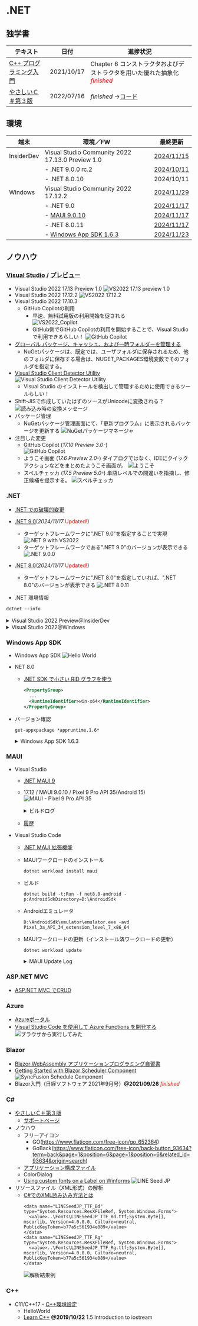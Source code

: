 # .NET

##  独学書

  |テキスト                                                      |日付      |進捗状況
  |-------------------------------------------------------------|----------|---
  |[C++ プログラミング入門](http://examples.oreilly.com/core/)     |2021/10/17|Chapter 6 コンストラクタおよびデストラクタを用いた優れた抽象化<span style="color: red;">*finished*</span>
  |[やさしいＣ＃第３版](https://isbn2.sbcr.jp/03922/)              |2022/07/16|*finished* ->[コード](https://github.com/Tatsukiyoshi/Weekend_Programming/tree/main/net/C%23/YCSSample)

##  環境
  |端末       |環境／FW                                          |最終更新
  |-----------|-------------------------------------------------|----------
  |InsiderDev |Visual Studio Community 2022 17.13.0 Preview 1.0 |[2024/11/15](https://learn.microsoft.com/ja-jp/visualstudio/releases/2022/release-notes-preview)
  |           |- .NET 9.0.0 rc.2                                |[2024/10/11](https://dotnet.microsoft.com/en-us/download/dotnet/9.0?hl=ja-JP)
  |           |- .NET 8.0.10                                    |2024/10/11
  |Windows    |Visual Studio Community 2022 17.12.2             |[2024/11/29](https://learn.microsoft.com/en-us/visualstudio/releases/2022/release-notes)
  |           |- .NET 9.0                                       |[2024/11/17](https://dotnet.microsoft.com/ja-jp/download/dotnet)
  |           |  - [MAUI 9.0.10](#maui)                         |[2024/11/17](https://github.com/dotnet/maui)
  |           |- .NET 8.0.11                                    |[2024/11/17](https://dotnet.microsoft.com/ja-jp/download/dotnet)
  |           |- [Windows App SDK 1.6.3](#windows-app-sdk)      |[2024/11/23](https://learn.microsoft.com/ja-jp/windows/apps/windows-app-sdk/downloads)

##  ノウハウ
### [Visual Studio](https://visualstudio.microsoft.com/ja/vs/) / [プレビュー](https://visualstudio.microsoft.com/ja/vs/preview/)
  - Visual Studio 2022 17.13 Preview 1.0
    ![VS2022 17.13 preview 1.0](../images/VisualStudio/20241115_Update_VS2022_17.13_Preview1.0.png)
  - Visual Studio 2022 17.12.2
    ![VS2022 17.12.2](../images/VisualStudio/20241129_Update_VS2022_17.12.2.png)
  - Visual Studio 2022 17.10.3
    - GitHub Copilotの利用
      - 早速、無料試用版の利用開始を促される <BR />
        ![VS2022_Copilot](../images/VisualStudio/20240704_GitHub_Copilot.png)
      - GitHub側でGitHub Copilotの利用を開始することで、Visual Studioで利用できるらしい！
        ![GitHub Copilot](../images/VisualStudio/20240704_GitHub_Copilot_Setting.png)
  - [グローバル パッケージ、キャッシュ、および一時フォルダーを管理する](https://learn.microsoft.com/ja-jp/nuget/consume-packages/managing-the-global-packages-and-cache-folders)
    - NuGetパッケージは、既定では、ユーザフォルダに保存されるため、他のフォルダに保存する場合は、NUGET_PACKAGES環境変数でそのフォルダを指定する。
  - [Visual Studio Client Detector Utility](https://learn.microsoft.com/ja-jp/visualstudio/install/tools-for-managing-visual-studio-instances?view=vs-2022)
    ![Visual Studio Client Detector Utility](../images/VisualStudio/20231006_VisualStudio_ClientDetectorUtility.png)
    -  Visual Studio のインストールを検出して管理するために使用できるツールらしい！
  - Shift-JISで作成していたはずのソースがUnicodeに変換される？
    ![読み込み時の変換メッセージ](../images/VisualStudio/20240403_Csharp_convert_unicode.png)
  - パッケージ管理
    - NuGetパッケージ管理画面にて、「更新プログラム」に表示されるパッケージを更新する
    ![NuGetパッケージマネージャ](../images/VisualStudio/20240407_Update_NuGet_Package.png)
  - 注目した変更
    - GitHub Copilot (*17.10 Preview 3.0-*) <BR/>
      ![GitHub Copilot](../images/VisualStudio/20240412_GitHub_Copilot.png)    
    - ようこそ画面 (*17.6 Preview 2.0-*)
      ダイアログではなく、IDEにクイックアクションなどをまとめたようこそ画面が。
      ![ようこそ](../images/VisualStudio/20230317_VS2022_17.6_Preview2.0_welcome.png)
    - スペルチェッカ (*17.5 Preview 5.0-*)
      単語レベルでの間違いを指摘し、修正候補を提示する。
      ![スペルチェッカ](../images/VisualStudio/20230121_SpellChecker.png)
### .NET
  - [.NET での破壊的変更](https://learn.microsoft.com/ja-jp/dotnet/core/compatibility/breaking-changes)
  - [.NET 9.0](https://dotnet.microsoft.com/en-us/download/dotnet/9.0?hl=ja-JP)(*2024/11/17* <span style="color: red;">Updated!</span>)
    - ターゲットフレームワークに".NET 9.0"を指定することで実現
      ![.NET 9 with VS2022](../images/VisualStudio/20240314_VS2022_dotnet9.png)
    - ターゲットフレームワークである".NET 9.0"のバージョンが表示できる
      ![.NET 9.0.0](../images/VisualStudio/20241117_dotnet9.png)
  - [.NET 8.0](https://dotnet.microsoft.com/ja-jp/download/dotnet/8.0)(*2024/11/17* <span style="color: red;">Updated!</span>)
    - ターゲットフレームワークに".NET 8.0"を指定していれば、".NET 8.0"のバージョンが表示できる
      ![.NET 8.0.11](../images/VisualStudio/20241117_dotnet8.0.11.png)

  - .NET 環境情報
  ```
  dotnet --info
  ```
  <details>
  <summary>Visual Studio 2022 Preview＠InsiderDev</summary>

  ```
  .NET SDK:
  Version:           9.0.100-rc.2.24474.11
  Commit:            315e1305db
  Workload version:  9.0.100-manifests.4872d5d5
  MSBuild version:   17.12.0-preview-24473-03+fea15fbd1

  ランタイム環境:
  OS Name:     Windows
  OS Version:  10.0.26120
  OS Platform: Windows
  RID:         win-x64
  Base Path:   C:\Program Files\dotnet\sdk\9.0.100-rc.2.24474.11\

  インストール済みの .NET ワークロード:
  [maui-windows]
    インストール ソース: VS 17.13.35507.96
    マニフェストのバージョン:    9.0.0-rc.2.24503.2/9.0.100-rc.2
    マニフェスト パス:       C:\Program Files\dotnet\sdk-manifests\9.0.100-rc.2\microsoft.net.sdk.maui\9.0.0-rc.2.24503.2\WorkloadManifest.json
    インストールの種類:              Msi

  [maccatalyst]
    インストール ソース: VS 17.13.35507.96
    マニフェストのバージョン:    18.0.9600-net9-rc2/9.0.100-rc.2
    マニフェスト パス:       C:\Program Files\dotnet\sdk-manifests\9.0.100-rc.2\microsoft.net.sdk.maccatalyst\18.0.9600-net9-rc2\WorkloadManifest.json
    インストールの種類:              Msi

  [ios]
    インストール ソース: VS 17.13.35507.96
    マニフェストのバージョン:    18.0.9600-net9-rc2/9.0.100-rc.2
    マニフェスト パス:       C:\Program Files\dotnet\sdk-manifests\9.0.100-rc.2\microsoft.net.sdk.ios\18.0.9600-net9-rc2\WorkloadManifest.json
    インストールの種類:              Msi

  [android]
    インストール ソース: VS 17.13.35507.96
    マニフェストのバージョン:    35.0.0-rc.2.152/9.0.100-rc.2
    マニフェスト パス:       C:\Program Files\dotnet\sdk-manifests\9.0.100-rc.2\microsoft.net.sdk.android\35.0.0-rc.2.152\WorkloadManifest.json
    インストールの種類:              Msi

  新しいマニフェストをインストールするときに loose manifests を使用するように構成されています。

  Host:
    Version:      9.0.0-rc.2.24473.5
    Architecture: x64
    Commit:       990ebf52fc

  .NET SDKs installed:
    9.0.100-rc.2.24474.11 [C:\Program Files\dotnet\sdk]

  .NET runtimes installed:
    Microsoft.AspNetCore.App 8.0.10 [C:\Program Files\dotnet\shared\Microsoft.AspNetCore.App]
    Microsoft.AspNetCore.App 9.0.0-rc.2.24474.3 [C:\Program Files\dotnet\shared\Microsoft.AspNetCore.App]
    Microsoft.NETCore.App 8.0.10 [C:\Program Files\dotnet\shared\Microsoft.NETCore.App]
    Microsoft.NETCore.App 9.0.0-rc.2.24473.5 [C:\Program Files\dotnet\shared\Microsoft.NETCore.App]
    Microsoft.WindowsDesktop.App 8.0.10 [C:\Program Files\dotnet\shared\Microsoft.WindowsDesktop.App]
    Microsoft.WindowsDesktop.App 9.0.0-rc.2.24474.4 [C:\Program Files\dotnet\shared\Microsoft.WindowsDesktop.App]

  Other architectures found:
    x86   [C:\Program Files (x86)\dotnet]
      registered at [HKLM\SOFTWARE\dotnet\Setup\InstalledVersions\x86\InstallLocation]

  Environment variables:
    Not set

  global.json file:
    Not found

  Learn more:
    https://aka.ms/dotnet/info

  Download .NET:
    https://aka.ms/dotnet/download
  ```
  </details>
  <details>
  <summary>Visual Studio 2022@Windows</summary>

  ```
  .NET SDK:
  Version:           9.0.100
  Commit:            59db016f11
  Workload version:  9.0.100-manifests.4a280210
  MSBuild version:   17.12.7+5b8665660

  ランタイム環境:
  OS Name:     Windows
  OS Version:  10.0.26100
  OS Platform: Windows
  RID:         win-x64
  Base Path:   C:\Program Files\dotnet\sdk\9.0.100\

  インストール済みの .NET ワークロード:
  [maccatalyst]
    インストール ソース: VS 17.12.35521.163
    マニフェストのバージョン:    18.1.9163/9.0.100
    マニフェスト パス:       C:\Program Files\dotnet\sdk-manifests\9.0.100\microsoft.net.sdk.maccatalyst\18.1.9163\WorkloadManifest.json
    インストールの種類:              Msi

  [android]
    インストール ソース: VS 17.12.35521.163
    マニフェストのバージョン:    35.0.7/9.0.100
    マニフェスト パス:       C:\Program Files\dotnet\sdk-manifests\9.0.100\microsoft.net.sdk.android\35.0.7\WorkloadManifest.json
    インストールの種類:              Msi

  [maui-windows]
    インストール ソース: VS 17.12.35521.163
    マニフェストのバージョン:    9.0.0/9.0.100
    マニフェスト パス:       C:\Program Files\dotnet\sdk-manifests\9.0.100\microsoft.net.sdk.maui\9.0.0\WorkloadManifest.json
    インストールの種類:              Msi

  [ios]
    インストール ソース: VS 17.12.35521.163
    マニフェストのバージョン:    18.1.9163/9.0.100
    マニフェスト パス:       C:\Program Files\dotnet\sdk-manifests\9.0.100\microsoft.net.sdk.ios\18.1.9163\WorkloadManifest.json
    インストールの種類:              Msi

  新しいマニフェストをインストールするときに loose manifests を使用するように構成されています。

  Host:
    Version:      9.0.0
    Architecture: x64
    Commit:       9d5a6a9aa4

  .NET SDKs installed:
    6.0.428 [C:\Program Files\dotnet\sdk]
    9.0.100 [C:\Program Files\dotnet\sdk]

  .NET runtimes installed:
    Microsoft.AspNetCore.App 6.0.36 [C:\Program Files\dotnet\shared\Microsoft.AspNetCore.App]
    Microsoft.AspNetCore.App 8.0.11 [C:\Program Files\dotnet\shared\Microsoft.AspNetCore.App]
    Microsoft.AspNetCore.App 9.0.0 [C:\Program Files\dotnet\shared\Microsoft.AspNetCore.App]
    Microsoft.NETCore.App 6.0.36 [C:\Program Files\dotnet\shared\Microsoft.NETCore.App]
    Microsoft.NETCore.App 8.0.11 [C:\Program Files\dotnet\shared\Microsoft.NETCore.App]
    Microsoft.NETCore.App 9.0.0 [C:\Program Files\dotnet\shared\Microsoft.NETCore.App]
    Microsoft.WindowsDesktop.App 6.0.36 [C:\Program Files\dotnet\shared\Microsoft.WindowsDesktop.App]
    Microsoft.WindowsDesktop.App 8.0.11 [C:\Program Files\dotnet\shared\Microsoft.WindowsDesktop.App]
    Microsoft.WindowsDesktop.App 9.0.0 [C:\Program Files\dotnet\shared\Microsoft.WindowsDesktop.App]

  Other architectures found:
    x86   [C:\Program Files (x86)\dotnet]
      registered at [HKLM\SOFTWARE\dotnet\Setup\InstalledVersions\x86\InstallLocation]

  Environment variables:
    Not set

  global.json file:
    Not found

  Learn more:
    https://aka.ms/dotnet/info

  Download .NET:
    https://aka.ms/dotnet/download
  ```
  </details>

### Windows App SDK
  - Windows App SDK
    ![Hello World](../images/VisualStudio/20241011_VS2022_17.11.5_AppSDK1.6.1.png)
  - NET 8.0
    - [.NET SDK で小さい RID グラフを使う](https://learn.microsoft.com/ja-jp/dotnet/core/compatibility/sdk/8.0/rid-graph)
      ```xml
      <PropertyGroup>
        ...
        <RuntimeIdentifier>win-x64</RuntimeIdentifier>
      </PropertyGroup>
      ```
  - バージョン確認
    ```
    get-appxpackage *appruntime.1.6*
    ```
    <details>
    <summary>Windows App SDK 1.6.3</summary>

    ```
    Name              : Microsoft.WindowsAppRuntime.1.6
    Publisher         : CN=Microsoft Corporation, O=Microsoft Corporation, L=Redmond, S=Washington, C=US
    Architecture      : X86
    ResourceId        :
    Version           : 6000.318.2304.0
    PackageFullName   : Microsoft.WindowsAppRuntime.1.6_6000.318.2304.0_x86__8wekyb3d8bbwe
    InstallLocation   : C:\Program Files\WindowsApps\Microsoft.WindowsAppRuntime.1.6_6000.318.2304.0_x86__8wekyb3d8bbwe
    IsFramework       : True
    PackageFamilyName : Microsoft.WindowsAppRuntime.1.6_8wekyb3d8bbwe
    PublisherId       : 8wekyb3d8bbwe
    IsResourcePackage : False
    IsBundle          : False
    IsDevelopmentMode : False
    NonRemovable      : False
    IsPartiallyStaged : False
    SignatureKind     : Store
    Status            : Ok

    Name              : Microsoft.WindowsAppRuntime.1.6
    Publisher         : CN=Microsoft Corporation, O=Microsoft Corporation, L=Redmond, S=Washington, C=US
    Architecture      : X64
    ResourceId        :
    Version           : 6000.318.2304.0
    PackageFullName   : Microsoft.WindowsAppRuntime.1.6_6000.318.2304.0_x64__8wekyb3d8bbwe
    InstallLocation   : C:\Program Files\WindowsApps\Microsoft.WindowsAppRuntime.1.6_6000.318.2304.0_x64__8wekyb3d8bbwe
    IsFramework       : True
    PackageFamilyName : Microsoft.WindowsAppRuntime.1.6_8wekyb3d8bbwe
    PublisherId       : 8wekyb3d8bbwe
    IsResourcePackage : False
    IsBundle          : False
    IsDevelopmentMode : False
    NonRemovable      : False
    IsPartiallyStaged : False
    SignatureKind     : Store
    Status            : Ok
    ```
    </details>

### MAUI
  - Visual Studio
    - [.NET MAUI 9](https://learn.microsoft.com/en-us/dotnet/maui/whats-new/dotnet-9?view=net-maui-8.0)
    - 17.12 / MAUI 9.0.10 / Pixel 9 Pro API 35(Android 15)
      ![MAUI - Pixel 9 Pro API 35](../images/VisualStudio/20241117_VS2022_17.12_MAUI9.0.10_Android15.png)
      <details>
      <summary>ビルドログ</summary>
      ```
      18:43 でビルドが開始されました...
      1>------ ビルド開始: プロジェクト: MauiApp9, 構成: Debug Any CPU ------
      1>ビルドの速度を上げるために、アナライザーをスキップしています。'ビルド' または '再ビルド' コマンドを実行してアナライザーを実行できます。
      1>Including assemblies for Hot Reload support
      1>MauiApp9 -> D:\Repository\Weekend_Programming\net\MAUI\MauiApp9\MauiApp9\bin\Debug\net9.0-android\MauiApp9.dll
      2>------ 配置開始: プロジェクト: MauiApp9, 構成: Debug Any CPU ------
      2>Pixel_9_Pro_API_35 に対する配置を開始しています...
      2>エミュレーターの準備ができるまで待機しています...
      2>Pixel_9_Pro_API_35 に配置しています...
      ビルドを開始しました。
      プロジェクト "MauiApp9.csproj" (Install ターゲット):
      指定された RuntimeIdentifier 'android-arm64' で利用できるアプリケーション ホストはありません。
      指定された RuntimeIdentifier 'android-x64' で利用できるアプリケーション ホストはありません。
      Found Java SDK version 17.0.12.
      Looking for Android NDK...
      Looking for Android SDK...
      Found Xamarin.Android 13.2.99.932
      MonoAndroid Tools: C:\Program Files\dotnet\packs\Microsoft.Android.Sdk.Windows\35.0.7\tools\
      Android Platform API level: 35
      TargetFrameworkVersion: v9.0
      Android NDK: 
      Android SDK: C:\Program Files (x86)\Android\android-sdk\
      Android SDK Build Tools: C:\Program Files (x86)\Android\android-sdk\build-tools\35.0.0\
      Java SDK: C:\Program Files (x86)\Android\openjdk\jdk-17.0.12\
      Application Java class: android.app.Application
      _OuterIntermediateOutputPath: 
      IntermediateOutputPath: obj\Debug
      et9.0-android\
      "obj\Debug
      et9.0-android\staticwebassets.references.upToDateCheck.txt" の 'WriteOnlyWhenDifferent' 属性は、'Overwrite="true"' の場合にのみ有効になります。
      すべての出力ファイルが入力ファイルに対して最新なので、ターゲット "_ProcessScopedCssFiles" を省略します。
      Accepted compressed asset 'D:\Repository\Weekend_Programming
      et\MAUI\MauiApp9\MauiApp9\obj\Debug
      et9.0-android\compressed\quqdvlarqf-e5tk7yf482.gz' for 'D:\Repository\Weekend_Programming
      et\MAUI\MauiApp9\MauiApp9\wwwroot\css\app.css'.
      Accepted compressed asset 'D:\Repository\Weekend_Programming
      et\MAUI\MauiApp9\MauiApp9\obj\Debug
      et9.0-android\compressed\7ezkn64cgu-6gzpyzhau4.gz' for 'D:\Repository\Weekend_Programming
      et\MAUI\MauiApp9\MauiApp9\wwwroot\css\bootstrap\bootstrap.min.css'.
      Accepted compressed asset 'D:\Repository\Weekend_Programming
      et\MAUI\MauiApp9\MauiApp9\obj\Debug
      et9.0-android\compressed\w1cn9yk6jz-8inm30yfxf.gz' for 'D:\Repository\Weekend_Programming
      et\MAUI\MauiApp9\MauiApp9\wwwroot\css\bootstrap\bootstrap.min.css.map'.
      Accepted compressed asset 'D:\Repository\Weekend_Programming
      et\MAUI\MauiApp9\MauiApp9\obj\Debug
      et9.0-android\compressed\09ivkjf474-knq8i9ludi.gz' for 'D:\Repository\Weekend_Programming
      et\MAUI\MauiApp9\MauiApp9\wwwroot\index.html'.
      Accepted compressed asset 'D:\Repository\Weekend_Programming
      et\MAUI\MauiApp9\MauiApp9\obj\Debug
      et9.0-android\compressed\at5bgn53p2-u4z5qnisnb.gz' for 'D:\Repository\Weekend_Programming
      et\MAUI\MauiApp9\MauiApp9\obj\Debug
      et9.0-android\scopedcss\bundle\MauiApp9.styles.css'.
      Accepted compressed asset 'D:\Repository\Weekend_Programming
      et\MAUI\MauiApp9\MauiApp9\obj\Debug
      et9.0-android\compressed\tshj81g4um-u4z5qnisnb.gz' for 'D:\Repository\Weekend_Programming
      et\MAUI\MauiApp9\MauiApp9\obj\Debug
      et9.0-android\scopedcss\projectbundle\MauiApp9.bundle.scp.css'.
      Resolved 6 compressed assets for 6 candidate assets.
      Processing compressed asset: D:\Repository\Weekend_Programming
      et\MAUI\MauiApp9\MauiApp9\obj\Debug
      et9.0-android\compressed\quqdvlarqf-e5tk7yf482.gz
      Processing compressed asset: D:\Repository\Weekend_Programming
      et\MAUI\MauiApp9\MauiApp9\obj\Debug
      et9.0-android\compressed\7ezkn64cgu-6gzpyzhau4.gz
      Processing compressed asset: D:\Repository\Weekend_Programming
      et\MAUI\MauiApp9\MauiApp9\obj\Debug
      et9.0-android\compressed\w1cn9yk6jz-8inm30yfxf.gz
      Processing compressed asset: D:\Repository\Weekend_Programming
      et\MAUI\MauiApp9\MauiApp9\obj\Debug
      et9.0-android\compressed\09ivkjf474-knq8i9ludi.gz
      Processing compressed asset: D:\Repository\Weekend_Programming
      et\MAUI\MauiApp9\MauiApp9\obj\Debug
      et9.0-android\compressed\at5bgn53p2-u4z5qnisnb.gz
      Processing compressed asset: D:\Repository\Weekend_Programming
      et\MAUI\MauiApp9\MauiApp9\obj\Debug
      et9.0-android\compressed\tshj81g4um-u4z5qnisnb.gz
      出力がないため、ターゲット "_BuildCopyStaticWebAssetsPreserveNewest" を省略しています。
      出力がないため、ターゲット "_BuildCopyStaticWebAssetsPreserveNewest" を省略しています。
      The asset 'D:\Repository\Weekend_Programming
      et\MAUI\MauiApp9\MauiApp9\obj\Debug
      et9.0-android\compressed\09ivkjf474-knq8i9ludi.gz' with related asset 'D:\Repository\Weekend_Programming
      et\MAUI\MauiApp9\MauiApp9\wwwroot\index.html' was detected as already compressed with format 'gzip'.
      The asset 'D:\Repository\Weekend_Programming
      et\MAUI\MauiApp9\MauiApp9\obj\Debug
      et9.0-android\compressed\7ezkn64cgu-6gzpyzhau4.gz' with related asset 'D:\Repository\Weekend_Programming
      et\MAUI\MauiApp9\MauiApp9\wwwroot\css\bootstrap\bootstrap.min.css' was detected as already compressed with format 'gzip'.
      The asset 'D:\Repository\Weekend_Programming
      et\MAUI\MauiApp9\MauiApp9\obj\Debug
      et9.0-android\compressed\at5bgn53p2-u4z5qnisnb.gz' with related asset 'D:\Repository\Weekend_Programming
      et\MAUI\MauiApp9\MauiApp9\obj\Debug
      et9.0-android\scopedcss\bundle\MauiApp9.styles.css' was detected as already compressed with format 'gzip'.
      The asset 'D:\Repository\Weekend_Programming
      et\MAUI\MauiApp9\MauiApp9\obj\Debug
      et9.0-android\compressed\quqdvlarqf-e5tk7yf482.gz' with related asset 'D:\Repository\Weekend_Programming
      et\MAUI\MauiApp9\MauiApp9\wwwroot\css\app.css' was detected as already compressed with format 'gzip'.
      The asset 'D:\Repository\Weekend_Programming
      et\MAUI\MauiApp9\MauiApp9\obj\Debug
      et9.0-android\compressed\tshj81g4um-u4z5qnisnb.gz' with related asset 'D:\Repository\Weekend_Programming
      et\MAUI\MauiApp9\MauiApp9\obj\Debug
      et9.0-android\scopedcss\projectbundle\MauiApp9.bundle.scp.css' was detected as already compressed with format 'gzip'.
      The asset 'D:\Repository\Weekend_Programming
      et\MAUI\MauiApp9\MauiApp9\obj\Debug
      et9.0-android\compressed\w1cn9yk6jz-8inm30yfxf.gz' with related asset 'D:\Repository\Weekend_Programming
      et\MAUI\MauiApp9\MauiApp9\wwwroot\css\bootstrap\bootstrap.min.css.map' was detected as already compressed with format 'gzip'.
      Ignoring asset 'D:\Repository\Weekend_Programming
      et\MAUI\MauiApp9\MauiApp9\obj\Debug
      et9.0-android\scopedcss\bundle\MauiApp9.styles.css' because it was already resolved with format 'gzip'.
      Ignoring asset 'D:\Repository\Weekend_Programming
      et\MAUI\MauiApp9\MauiApp9\obj\Debug
      et9.0-android\scopedcss\projectbundle\MauiApp9.bundle.scp.css' because it was already resolved with format 'gzip'.
      Ignoring asset 'D:\Repository\Weekend_Programming
      et\MAUI\MauiApp9\MauiApp9\wwwroot\css\app.css' because it was already resolved with format 'gzip'.
      Ignoring asset 'D:\Repository\Weekend_Programming
      et\MAUI\MauiApp9\MauiApp9\wwwroot\css\bootstrap\bootstrap.min.css' because it was already resolved with format 'gzip'.
      Ignoring asset 'D:\Repository\Weekend_Programming
      et\MAUI\MauiApp9\MauiApp9\wwwroot\css\bootstrap\bootstrap.min.css.map' because it was already resolved with format 'gzip'.
      Ignoring asset 'D:\Repository\Weekend_Programming
      et\MAUI\MauiApp9\MauiApp9\wwwroot\index.html' because it was already resolved with format 'gzip'.
      Accepted compressed asset 'D:\Repository\Weekend_Programming
      et\MAUI\MauiApp9\MauiApp9\obj\Debug
      et9.0-android\compressed\publish\at5bgn53p2-u4z5qnisnb.br' for 'D:\Repository\Weekend_Programming
      et\MAUI\MauiApp9\MauiApp9\obj\Debug
      et9.0-android\scopedcss\bundle\MauiApp9.styles.css'.
      Accepted compressed asset 'D:\Repository\Weekend_Programming
      et\MAUI\MauiApp9\MauiApp9\obj\Debug
      et9.0-android\compressed\publish\tshj81g4um-u4z5qnisnb.br' for 'D:\Repository\Weekend_Programming
      et\MAUI\MauiApp9\MauiApp9\obj\Debug
      et9.0-android\scopedcss\projectbundle\MauiApp9.bundle.scp.css'.
      Accepted compressed asset 'D:\Repository\Weekend_Programming
      et\MAUI\MauiApp9\MauiApp9\obj\Debug
      et9.0-android\compressed\publish\quqdvlarqf-e5tk7yf482.br' for 'D:\Repository\Weekend_Programming
      et\MAUI\MauiApp9\MauiApp9\wwwroot\css\app.css'.
      Accepted compressed asset 'D:\Repository\Weekend_Programming
      et\MAUI\MauiApp9\MauiApp9\obj\Debug
      et9.0-android\compressed\publish\7ezkn64cgu-6gzpyzhau4.br' for 'D:\Repository\Weekend_Programming
      et\MAUI\MauiApp9\MauiApp9\wwwroot\css\bootstrap\bootstrap.min.css'.
      Accepted compressed asset 'D:\Repository\Weekend_Programming
      et\MAUI\MauiApp9\MauiApp9\obj\Debug
      et9.0-android\compressed\publish\w1cn9yk6jz-8inm30yfxf.br' for 'D:\Repository\Weekend_Programming
      et\MAUI\MauiApp9\MauiApp9\wwwroot\css\bootstrap\bootstrap.min.css.map'.
      Accepted compressed asset 'D:\Repository\Weekend_Programming
      et\MAUI\MauiApp9\MauiApp9\obj\Debug
      et9.0-android\compressed\publish\09ivkjf474-knq8i9ludi.br' for 'D:\Repository\Weekend_Programming
      et\MAUI\MauiApp9\MauiApp9\wwwroot\index.html'.
      Resolved 6 compressed assets for 6 candidate assets.
      C:\Program Files\dotnet\dotnet.exe "C:\Program Files\dotnet\sdk\9.0.100\Sdks\Microsoft.NET.Sdk.StaticWebAssets\targets\..\tools
      et9.0\Microsoft.NET.Sdk.StaticWebAssets.Tool.dll" brotli

      Processing compressed asset: D:\Repository\Weekend_Programming
      et\MAUI\MauiApp9\MauiApp9\obj\Debug
      et9.0-android\compressed\09ivkjf474-knq8i9ludi.gz
      Processing compressed asset: D:\Repository\Weekend_Programming
      et\MAUI\MauiApp9\MauiApp9\obj\Debug
      et9.0-android\compressed\7ezkn64cgu-6gzpyzhau4.gz
      Processing compressed asset: D:\Repository\Weekend_Programming
      et\MAUI\MauiApp9\MauiApp9\obj\Debug
      et9.0-android\compressed\at5bgn53p2-u4z5qnisnb.gz
      Processing compressed asset: D:\Repository\Weekend_Programming
      et\MAUI\MauiApp9\MauiApp9\obj\Debug
      et9.0-android\compressed\quqdvlarqf-e5tk7yf482.gz
      Processing compressed asset: D:\Repository\Weekend_Programming
      et\MAUI\MauiApp9\MauiApp9\obj\Debug
      et9.0-android\compressed\tshj81g4um-u4z5qnisnb.gz
      Processing compressed asset: D:\Repository\Weekend_Programming
      et\MAUI\MauiApp9\MauiApp9\obj\Debug
      et9.0-android\compressed\w1cn9yk6jz-8inm30yfxf.gz
      Processing compressed asset: D:\Repository\Weekend_Programming
      et\MAUI\MauiApp9\MauiApp9\obj\Debug
      et9.0-android\compressed\publish\at5bgn53p2-u4z5qnisnb.br
      Processing compressed asset: D:\Repository\Weekend_Programming
      et\MAUI\MauiApp9\MauiApp9\obj\Debug
      et9.0-android\compressed\publish\tshj81g4um-u4z5qnisnb.br
      Processing compressed asset: D:\Repository\Weekend_Programming
      et\MAUI\MauiApp9\MauiApp9\obj\Debug
      et9.0-android\compressed\publish\quqdvlarqf-e5tk7yf482.br
      Processing compressed asset: D:\Repository\Weekend_Programming
      et\MAUI\MauiApp9\MauiApp9\obj\Debug
      et9.0-android\compressed\publish\7ezkn64cgu-6gzpyzhau4.br
      Processing compressed asset: D:\Repository\Weekend_Programming
      et\MAUI\MauiApp9\MauiApp9\obj\Debug
      et9.0-android\compressed\publish\w1cn9yk6jz-8inm30yfxf.br
      Processing compressed asset: D:\Repository\Weekend_Programming
      et\MAUI\MauiApp9\MauiApp9\obj\Debug
      et9.0-android\compressed\publish\09ivkjf474-knq8i9ludi.br
      すべての出力ファイルが入力ファイルに対して最新なので、ターゲット "ProcessMauiSplashScreens" を省略します。
      すべての出力ファイルが入力ファイルに対して最新なので、ターゲット "ProcessMauiFonts" を省略します。
      すべての出力ファイルが入力ファイルに対して最新なので、ターゲット "ResizetizeImages" を省略します。
      すべての出力ファイルが入力ファイルに対して最新なので、ターゲット "_ResolveLibraryProjectImports" を省略します。
      すべての出力ファイルが入力ファイルに対して最新なので、ターゲット "_BuildLibraryImportsCache" を省略します。
      すべての出力ファイルが入力ファイルに対して最新なので、ターゲット "_GenerateResourceCaseMap" を省略します。
      すべての出力ファイルが入力ファイルに対して最新なので、ターゲット "_GenerateResourceDesignerIntermediateClass" を省略します。
      出力がないため、ターゲット "_GenerateLayoutBindings" を省略しています。
      すべての出力ファイルが入力ファイルに対して最新なので、ターゲット "_ConvertResourcesCases" を省略します。
      すべての出力ファイルが入力ファイルに対して最新なので、ターゲット "_CompileResources" を省略します。
      すべての出力ファイルが入力ファイルに対して最新なので、ターゲット "_PrepareUpdateAndroidResgen" を省略します。
      すべての出力ファイルが入力ファイルに対して最新なので、ターゲット "_UpdateAndroidResgen" を省略します。
      プロジェクト "MauiApp9.csproj" (_ComputeFilesToPublishForRuntimeIdentifiers ターゲット):
      _OuterIntermediateOutputPath: obj\Debug
      et9.0-android\
      IntermediateOutputPath: obj\Debug
      et9.0-android\android-x64\
      プロジェクト "MauiApp9.csproj" のビルドが終了しました。
      すべての出力ファイルが入力ファイルに対して最新なので、ターゲット "_LinkAssembliesNoShrink" を省略します。
      すべての出力ファイルが入力ファイルに対して最新なので、ターゲット "_GenerateJavaStubs" を省略します。
      すべての出力ファイルが入力ファイルに対して最新なので、ターゲット "_ManifestMerger" を省略します。
      すべての出力ファイルが入力ファイルに対して最新なので、ターゲット "_ConvertCustomView" を省略します。
      すべての出力ファイルが入力ファイルに対して最新なので、ターゲット "_AddStaticResources" を省略します。
      すべての出力ファイルが入力ファイルに対して最新なので、ターゲット "_GenerateEmptyAndroidRemapNativeCode" を省略します。
      すべての出力ファイルが入力ファイルに対して最新なので、ターゲット "_GeneratePackageManagerJava" を省略します。
      すべての出力ファイルが入力ファイルに対して最新なので、ターゲット "_GenerateAndroidAssetsDir" を省略します。
      すべての出力ファイルが入力ファイルに対して最新なので、ターゲット "_PrepareCreateBaseApk" を省略します。
      すべての出力ファイルが入力ファイルに対して最新なので、ターゲット "_CreateBaseApk" を省略します。
      すべての出力ファイルが入力ファイルに対して最新なので、ターゲット "_CompileJava" を省略します。
      すべての出力ファイルが入力ファイルに対して最新なので、ターゲット "_CompileNativeAssemblySources" を省略します。
      すべての出力ファイルが入力ファイルに対して最新なので、ターゲット "_CreateApplicationSharedLibraries" を省略します。
      すべての出力ファイルが入力ファイルに対して最新なので、ターゲット "_CompileToDalvik" を省略します。
      "D:\Repository\Weekend_Programming
      et\MAUI\MauiApp9\MauiApp9\obj\Debug
      et9.0-android\android\bin\com.companyname.mauiapp9.apk" から "D:\Repository\Weekend_Programming
      et\MAUI\MauiApp9\MauiApp9\bin\Debug
      et9.0-android\com.companyname.mauiapp9.apk" へファイルをコピーしています。
      "AlwaysCreate" が指定されたため "obj\Debug
      et9.0-android\android_debug_keystore.flag" を作成しています。
      "obj\Debug
      et9.0-android\android_debug_keystore.flag" のタッチ タスクを実行しています。
      C:\Program Files (x86)\Android\android-sdk\build-tools\35.0.0\zipalign.exe -p 16 "obj\Debug
      et9.0-android\android\bin\com.companyname.mauiapp9.apk" "bin\Debug
      et9.0-android\\com.companyname.mauiapp9-Signed.apk" 
      C:\Program Files (x86)\Android\openjdk\jdk-17.0.12\bin\java.exe -jar "C:\Program Files (x86)\Android\android-sdk\build-tools\35.0.0\lib\apksigner.jar" sign --ks "C:\Users\taish\AppData\Local\Xamarin\Mono for Android\debug.keystore" --ks-pass pass:android --ks-key-alias androiddebugkey --key-pass pass:android --min-sdk-version 24 --max-sdk-version 35  bin\Debug
      et9.0-android\com.companyname.mauiapp9-Signed.apk 
      Signed android package 'bin\Debug
      et9.0-android\com.companyname.mauiapp9-Signed.apk'
      ディレクトリ "obj\Debug
      et9.0-android\diagnostics" を作成しています。
      Using cached value from RegisterTaskObject
      Found device: emulator-5554
      "AlwaysCreate" が指定されたため "obj\Debug
      et9.0-android\upload.flag" を作成しています。
      2>Pixel_9_Pro_API_35 に対する配置に成功しました。
      "obj\Debug
      et9.0-android\upload.flag" のタッチ タスクを実行しています。
      ディレクトリ "obj\.cache\" を作成しています。
      プロジェクト "MauiApp9.csproj" のビルドが終了しました。
      ビルドに成功しました。
      ========== ビルド: 成功 1、失敗 0、最新の状態 0、スキップ 0 ==========
      =========== ビルド は 18:46 で完了し、02:48.869 分 掛かりました ==========
      ========== 展開: 1 正常終了、0 失敗、0 スキップ ==========
      ```
      </details>
    - [履歴](../history/VisualStudio.md)      
  - Visual Studio Code
    - [.NET MAUI 拡張機能](https://marketplace.visualstudio.com/items?itemName=ms-dotnettools.dotnet-maui)
    - MAUIワークロードのインストール
      ```
      dotnet workload install maui
      ```
    - ビルド
      ```
      dotnet build -t:Run -f net8.0-android -p:AndroidSdkDirectory=D:\AndroidSdk
      ```
    - Androidエミュレータ
      ```
      D:\AndroidSdk\emulator\emulator.exe -avd Pixel_3a_API_34_extension_level_7_x86_64
      ```
    - MAUIワークロードの更新（インストール済ワークロードの更新）
      ```
      dotnet workload update
      ```
      <details>
      <summary>MAUI Update Log</summary>

      ```
      広告マニフェスト microsoft.net.workload.emscripten.net6 を更新しました。
      広告マニフェスト microsoft.net.sdk.tvos を更新しました。
      広告マニフェスト microsoft.net.workload.mono.toolchain.net8 を更新しました。
      広告マニフェスト microsoft.net.sdk.maui を更新しました。
      広告マニフェスト microsoft.net.workload.emscripten.net7 を更新しました。
      広告マニフェスト microsoft.net.workload.emscripten.net8 を更新しました。
      広告マニフェスト microsoft.net.sdk.ios を更新しました。
      広告マニフェスト microsoft.net.sdk.maccatalyst を更新しました。
      広告マニフェスト microsoft.net.workload.emscripten.current を更新しました。
      広告マニフェスト microsoft.net.sdk.android を更新しました。
      広告マニフェスト microsoft.net.workload.mono.toolchain.current を更新しました。
      広告マニフェスト microsoft.net.workload.mono.toolchain.net7 を更新しました。
      広告マニフェスト microsoft.net.workload.mono.toolchain.net6 を更新しました。
      広告マニフェスト microsoft.net.sdk.macos を更新しました。
      広告マニフェスト microsoft.net.sdk.aspire を更新しました。
      Downloading microsoft.net.sdk.android.manifest-9.0.100-rc.2.msi.x64 (35.0.0-rc.2.152)
      microsoft.net.sdk.android.manifest-9.0.100-rc.2.msi.x64 をインストールしています ..... Done
      Downloading microsoft.net.sdk.ios.manifest-9.0.100-rc.2.msi.x64 (18.0.9600-net9-rc2)
      microsoft.net.sdk.ios.manifest-9.0.100-rc.2.msi.x64 をインストールしています .... Done
      Downloading microsoft.net.sdk.maccatalyst.manifest-9.0.100-rc.2.msi.x64 (18.0.9600-net9-rc2)
      microsoft.net.sdk.maccatalyst.manifest-9.0.100-rc.2.msi.x64 をインストールしています .... Done
      Downloading microsoft.net.sdk.macos.manifest-9.0.100-rc.2.msi.x64 (15.0.9600-net9-rc2)
      microsoft.net.sdk.macos.manifest-9.0.100-rc.2.msi.x64 をインストールしています ..... Done
      Downloading microsoft.net.sdk.maui.manifest-9.0.100-rc.2.msi.x64 (9.0.0-rc.2.24503.2)
      microsoft.net.sdk.maui.manifest-9.0.100-rc.2.msi.x64 をインストールしています .... Done
      Downloading microsoft.net.sdk.tvos.manifest-9.0.100-rc.2.msi.x64 (18.0.9600-net9-rc2)
      microsoft.net.sdk.tvos.manifest-9.0.100-rc.2.msi.x64 をインストールしています .... Done
      Downloading microsoft.net.sdk.aspire.manifest-8.0.100.msi.x64 (8.2.1)
      microsoft.net.sdk.aspire.manifest-8.0.100.msi.x64 をインストールしています .... Done
      この機能バンドにはワークロードがインストールされていません。以前の SDK バージョンでインストールしたワークロードを更新す るには、--from-previous-sdk オプションを含めます。
      Visual Studio ワークロードのインストール レコードを書き込み中: 'maui-windows, maccatalyst, ios, android'
      Downloading Microsoft.Maui.Graphics.Win2D.WinUI.Desktop.Msi.x64 (9.0.0-rc.2.24503.2)
      Microsoft.Maui.Graphics.Win2D.WinUI.Desktop.Msi.x64 をインストールしています .... Done
      Downloading Microsoft.AspNetCore.Components.WebView.Maui.Msi.x64 (9.0.0-rc.2.24503.2)
      Microsoft.AspNetCore.Components.WebView.Maui.Msi.x64 をインストールしています .... Done
      Downloading Microsoft.Maui.Sdk.Msi.x64 (9.0.0-rc.2.24503.2)
      Microsoft.Maui.Sdk.Msi.x64 をインストールしています ..... Done
      Downloading Microsoft.Maui.Sdk.Msi.x64 (8.0.82)
      Downloading Microsoft.Maui.Graphics.Msi.x64 (9.0.0-rc.2.24503.2)
      Microsoft.Maui.Graphics.Msi.x64 をインストールしています ..... Done
      Downloading Microsoft.Maui.Resizetizer.Msi.x64 (9.0.0-rc.2.24503.2)
      Microsoft.Maui.Resizetizer.Msi.x64 をインストールしています ..... Done
      Downloading Microsoft.Maui.Templates.net9.Msi.x64 (9.0.0-rc.2.24503.2)
      Microsoft.Maui.Templates.net9.Msi.x64 をインストールしています .... Done
      Downloading Microsoft.Maui.Templates.net8.Msi.x64 (8.0.82)
      Downloading Microsoft.Maui.Core.Msi.x64 (9.0.0-rc.2.24503.2)
      Microsoft.Maui.Core.Msi.x64 をインストールしています ..... Done
      Downloading Microsoft.Maui.Controls.Msi.x64 (9.0.0-rc.2.24503.2)
      Microsoft.Maui.Controls.Msi.x64 をインストールしています .... Done
      Downloading Microsoft.Maui.Controls.Build.Tasks.Msi.x64 (9.0.0-rc.2.24503.2)
      Microsoft.Maui.Controls.Build.Tasks.Msi.x64 をインストールしています ..... Done
      Downloading Microsoft.Maui.Controls.Core.Msi.x64 (9.0.0-rc.2.24503.2)
      Microsoft.Maui.Controls.Core.Msi.x64 をインストールしています ..... Done
      Downloading Microsoft.Maui.Controls.Xaml.Msi.x64 (9.0.0-rc.2.24503.2)
      Microsoft.Maui.Controls.Xaml.Msi.x64 をインストールしています ..... Done
      Downloading Microsoft.Maui.Controls.Compatibility.Msi.x64 (9.0.0-rc.2.24503.2)
      Microsoft.Maui.Controls.Compatibility.Msi.x64 をインストールしています ..... Done
      Downloading Microsoft.Maui.Essentials.Msi.x64 (9.0.0-rc.2.24503.2)
      Microsoft.Maui.Essentials.Msi.x64 をインストールしています ..... Done
      Downloading Microsoft.MacCatalyst.Sdk.net9.0_18.0.Msi.x64 (18.0.9600-net9-rc2)
      Microsoft.MacCatalyst.Sdk.net9.0_18.0.Msi.x64 をインストールしています ...... Done
      Downloading Microsoft.MacCatalyst.Sdk.net8.0_17.0.Msi.x64 (17.0.8523)
      Downloading Microsoft.MacCatalyst.Sdk.net8.0_18.0.Msi.x64 (18.0.8303)
      Microsoft.MacCatalyst.Sdk.net8.0_18.0.Msi.x64 をインストールしています ..... Done
      Downloading Microsoft.MacCatalyst.Ref.net9.0_18.0.Msi.x64 (18.0.9600-net9-rc2)
      Microsoft.MacCatalyst.Ref.net9.0_18.0.Msi.x64 をインストールしています ..... Done
      Downloading Microsoft.MacCatalyst.Runtime.maccatalyst-x64.net9.0_18.0.Msi.x64 (18.0.9600-net9-rc2)
      Microsoft.MacCatalyst.Runtime.maccatalyst-x64.net9.0_18.0.Msi.x64 をインストールしています ...... Done
      Downloading Microsoft.MacCatalyst.Runtime.maccatalyst-arm64.net9.0_18.0.Msi.x64 (18.0.9600-net9-rc2)
      Microsoft.MacCatalyst.Runtime.maccatalyst-arm64.net9.0_18.0.Msi.x64 をインストールしています ...... Done
      Downloading Microsoft.MacCatalyst.Templates.Msi.x64 (18.0.9600-net9-rc2)
      Microsoft.MacCatalyst.Templates.Msi.x64 をインストールしています .... Done
      Downloading Microsoft.NETCore.App.Runtime.Mono.maccatalyst-arm64.Msi.x64 (9.0.0-rc.2.24473.5)
      Microsoft.NETCore.App.Runtime.Mono.maccatalyst-arm64.Msi.x64 をインストールしています ........ Done
      Downloading Microsoft.NETCore.App.Runtime.Mono.maccatalyst-x64.Msi.x64 (9.0.0-rc.2.24473.5)
      Microsoft.NETCore.App.Runtime.Mono.maccatalyst-x64.Msi.x64 をインストールしています ........ Done
      Downloading Microsoft.NET.Runtime.MonoAOTCompiler.Task.Msi.x64 (9.0.0-rc.2.24473.5)
      Microsoft.NET.Runtime.MonoAOTCompiler.Task.Msi.x64 をインストールしています ..... Done
      Downloading Microsoft.NET.Runtime.MonoTargets.Sdk.Msi.x64 (9.0.0-rc.2.24473.5)
      Microsoft.NET.Runtime.MonoTargets.Sdk.Msi.x64 をインストールしています ..... Done
      Downloading Microsoft.NETCore.App.Runtime.Mono.maccatalyst-arm64.Msi.x64 (8.0.10)
      Microsoft.NETCore.App.Runtime.Mono.maccatalyst-arm64.Msi.x64 をインストールしています ......... Done
      Downloading Microsoft.NETCore.App.Runtime.Mono.maccatalyst-x64.Msi.x64 (8.0.10)
      Microsoft.NETCore.App.Runtime.Mono.maccatalyst-x64.Msi.x64 をインストールしています ......... Done
      Downloading Microsoft.NET.Runtime.MonoAOTCompiler.Task.Msi.x64 (8.0.10)
      Microsoft.NET.Runtime.MonoAOTCompiler.Task.Msi.x64 をインストールしています ..... Done
      Downloading Microsoft.NET.Runtime.MonoTargets.Sdk.Msi.x64 (8.0.10)
      Microsoft.NET.Runtime.MonoTargets.Sdk.Msi.x64 をインストールしています ..... Done
      Downloading Microsoft.iOS.Sdk.net9.0_18.0.Msi.x64 (18.0.9600-net9-rc2)
      Microsoft.iOS.Sdk.net9.0_18.0.Msi.x64 をインストールしています ....... Done
      Downloading Microsoft.iOS.Sdk.net8.0_17.0.Msi.x64 (17.0.8523)
      Downloading Microsoft.iOS.Sdk.net8.0_18.0.Msi.x64 (18.0.8303)
      Microsoft.iOS.Sdk.net8.0_18.0.Msi.x64 をインストールしています ....... Done
      Downloading Microsoft.iOS.Windows.Sdk.net9.0_18.0.Msi.x64 (18.0.9600-net9-rc2)
      Microsoft.iOS.Windows.Sdk.net9.0_18.0.Msi.x64 をインストールしています ....... Done
      Downloading Microsoft.iOS.Windows.Sdk.net8.0_17.0.Msi.x64 (17.0.8523)
      Downloading Microsoft.iOS.Windows.Sdk.net8.0_18.0.Msi.x64 (18.0.8303)
      Microsoft.iOS.Windows.Sdk.net8.0_18.0.Msi.x64 をインストールしています ........ Done
      Downloading Microsoft.iOS.Ref.net9.0_18.0.Msi.x64 (18.0.9600-net9-rc2)
      Microsoft.iOS.Ref.net9.0_18.0.Msi.x64 をインストールしています ..... Done
      Downloading Microsoft.iOS.Runtime.ios-arm64.net9.0_18.0.Msi.x64 (18.0.9600-net9-rc2)
      Microsoft.iOS.Runtime.ios-arm64.net9.0_18.0.Msi.x64 をインストールしています ...... Done
      Downloading Microsoft.iOS.Runtime.iossimulator-x64.net9.0_18.0.Msi.x64 (18.0.9600-net9-rc2)
      Microsoft.iOS.Runtime.iossimulator-x64.net9.0_18.0.Msi.x64 をインストールしています ...... Done
      Downloading Microsoft.iOS.Runtime.iossimulator-arm64.net9.0_18.0.Msi.x64 (18.0.9600-net9-rc2)
      Microsoft.iOS.Runtime.iossimulator-arm64.net9.0_18.0.Msi.x64 をインストールしています ...... Done
      Downloading Microsoft.iOS.Templates.Msi.x64 (18.0.9600-net9-rc2)
      Microsoft.iOS.Templates.Msi.x64 をインストールしています .... Done
      Downloading Microsoft.NETCore.App.Runtime.Mono.ios-arm64.Msi.x64 (9.0.0-rc.2.24473.5)
      Microsoft.NETCore.App.Runtime.Mono.ios-arm64.Msi.x64 をインストールしています ........ Done
      Downloading Microsoft.NETCore.App.Runtime.Mono.iossimulator-arm64.Msi.x64 (9.0.0-rc.2.24473.5)
      Microsoft.NETCore.App.Runtime.Mono.iossimulator-arm64.Msi.x64 をインストールしています ........ Done
      Downloading Microsoft.NETCore.App.Runtime.Mono.iossimulator-x64.Msi.x64 (9.0.0-rc.2.24473.5)
      Microsoft.NETCore.App.Runtime.Mono.iossimulator-x64.Msi.x64 をインストールしています ........ Done
      Downloading Microsoft.NETCore.App.Runtime.Mono.ios-arm64.Msi.x64 (8.0.10)
      Microsoft.NETCore.App.Runtime.Mono.ios-arm64.Msi.x64 をインストールしています ......... Done
      Downloading Microsoft.NETCore.App.Runtime.Mono.iossimulator-arm64.Msi.x64 (8.0.10)
      Microsoft.NETCore.App.Runtime.Mono.iossimulator-arm64.Msi.x64 をインストールしています ......... Done
      Downloading Microsoft.NETCore.App.Runtime.Mono.iossimulator-x64.Msi.x64 (8.0.10)
      Microsoft.NETCore.App.Runtime.Mono.iossimulator-x64.Msi.x64 をインストールしています ......... Done
      Downloading Microsoft.Android.Sdk.Windows.Msi.x64 (35.0.0-rc.2.152)
      Microsoft.Android.Sdk.Windows.Msi.x64 をインストールしています ............ Done
      Downloading Microsoft.Android.Sdk.Windows.Msi.x64 (34.0.143)
      Microsoft.Android.Sdk.Windows.Msi.x64 をインストールしています ............ Done
      Downloading Microsoft.Android.Ref.35.Msi.x64 (35.0.0-rc.2.152)
      Microsoft.Android.Ref.35.Msi.x64 をインストールしています ...... Done
      Downloading Microsoft.Android.Runtime.35.android-arm.Msi.x64 (35.0.0-rc.2.152)
      Microsoft.Android.Runtime.35.android-arm.Msi.x64 をインストールしています ...... Done
      Downloading Microsoft.Android.Runtime.35.android-arm64.Msi.x64 (35.0.0-rc.2.152)
      Microsoft.Android.Runtime.35.android-arm64.Msi.x64 をインストールしています ...... Done
      Downloading Microsoft.Android.Runtime.35.android-x86.Msi.x64 (35.0.0-rc.2.152)
      Microsoft.Android.Runtime.35.android-x86.Msi.x64 をインストールしています ...... Done
      Downloading Microsoft.Android.Runtime.35.android-x64.Msi.x64 (35.0.0-rc.2.152)
      Microsoft.Android.Runtime.35.android-x64.Msi.x64 をインストールしています ...... Done
      Downloading Microsoft.Android.Templates.Msi.x64 (35.0.0-rc.2.152)
      Microsoft.Android.Templates.Msi.x64 をインストールしています ..... Done
      Downloading Microsoft.NETCore.App.Runtime.Mono.android-arm.Msi.x64 (8.0.10)
      Microsoft.NETCore.App.Runtime.Mono.android-arm.Msi.x64 をインストールしています ........ Done
      Downloading Microsoft.NETCore.App.Runtime.Mono.android-arm64.Msi.x64 (8.0.10)
      Microsoft.NETCore.App.Runtime.Mono.android-arm64.Msi.x64 をインストールしています ......... Done
      Downloading Microsoft.NETCore.App.Runtime.Mono.android-x64.Msi.x64 (8.0.10)
      Microsoft.NETCore.App.Runtime.Mono.android-x64.Msi.x64 をインストールしています ......... Done
      Downloading Microsoft.NETCore.App.Runtime.Mono.android-x86.Msi.x64 (8.0.10)
      Microsoft.NETCore.App.Runtime.Mono.android-x86.Msi.x64 をインストールしています ........ Done
      Downloading Microsoft.NETCore.App.Runtime.AOT.win-x64.Cross.android-x86.Msi.x64 (8.0.10)
      Microsoft.NETCore.App.Runtime.AOT.win-x64.Cross.android-x86.Msi.x64 をインストールしています ...... Done
      Downloading Microsoft.NETCore.App.Runtime.AOT.win-x64.Cross.android-x64.Msi.x64 (8.0.10)
      Microsoft.NETCore.App.Runtime.AOT.win-x64.Cross.android-x64.Msi.x64 をインストールしています ...... Done
      Downloading Microsoft.NETCore.App.Runtime.AOT.win-x64.Cross.android-arm.Msi.x64 (8.0.10)
      Microsoft.NETCore.App.Runtime.AOT.win-x64.Cross.android-arm.Msi.x64 をインストールしています ...... Done
      Downloading Microsoft.NETCore.App.Runtime.AOT.win-x64.Cross.android-arm64.Msi.x64 (8.0.10)
      Microsoft.NETCore.App.Runtime.AOT.win-x64.Cross.android-arm64.Msi.x64 をインストールしています ...... Done
      Downloading Microsoft.NETCore.App.Runtime.Mono.android-arm.Msi.x64 (9.0.0-rc.2.24473.5)
      Microsoft.NETCore.App.Runtime.Mono.android-arm.Msi.x64 をインストールしています ........ Done
      Downloading Microsoft.NETCore.App.Runtime.Mono.android-arm64.Msi.x64 (9.0.0-rc.2.24473.5)
      Microsoft.NETCore.App.Runtime.Mono.android-arm64.Msi.x64 をインストールしています ........ Done
      Downloading Microsoft.NETCore.App.Runtime.Mono.android-x64.Msi.x64 (9.0.0-rc.2.24473.5)
      Microsoft.NETCore.App.Runtime.Mono.android-x64.Msi.x64 をインストールしています ........ Done
      Downloading Microsoft.NETCore.App.Runtime.Mono.android-x86.Msi.x64 (9.0.0-rc.2.24473.5)
      Microsoft.NETCore.App.Runtime.Mono.android-x86.Msi.x64 をインストールしています ........ Done
      Downloading Microsoft.NETCore.App.Runtime.AOT.win-x64.Cross.android-x86.Msi.x64 (9.0.0-rc.2.24473.5)
      Microsoft.NETCore.App.Runtime.AOT.win-x64.Cross.android-x86.Msi.x64 をインストールしています ...... Done
      Downloading Microsoft.NETCore.App.Runtime.AOT.win-x64.Cross.android-x64.Msi.x64 (9.0.0-rc.2.24473.5)
      Microsoft.NETCore.App.Runtime.AOT.win-x64.Cross.android-x64.Msi.x64 をインストールしています ...... Done
      Downloading Microsoft.NETCore.App.Runtime.AOT.win-x64.Cross.android-arm.Msi.x64 (9.0.0-rc.2.24473.5)
      Microsoft.NETCore.App.Runtime.AOT.win-x64.Cross.android-arm.Msi.x64 をインストールしています ...... Done
      Downloading Microsoft.NETCore.App.Runtime.AOT.win-x64.Cross.android-arm64.Msi.x64 (9.0.0-rc.2.24473.5)
      Microsoft.NETCore.App.Runtime.AOT.win-x64.Cross.android-arm64.Msi.x64 をインストールしています ...... Done

      ワークロード maui-windows maccatalyst ios android が正常に更新されました。
      ```
      </details>
### ASP.NET MVC
  - [ASP.NET MVC でCRUD](https://qiita.com/zaburo/items/610bd34df3c819c67551)
### Azure
  - [Azureポータル](https://portal.azure.com/#home)
  - [Visual Studio Code を使用して Azure Functions を開発する](https://learn.microsoft.com/ja-jp/azure/azure-functions/functions-develop-vs-code?tabs=csharp)
    ![ブラウザから実行してみた](../images/Azure/20230701_FunctionsTrial.png)
### Blazor
  - [Blazor WebAssembly アプリケーションプログラミング自習書](https://qiita.com/jsakamoto/items/244163860b4626c02ba0)
  - [Getting Started with Blazor Scheduler Component](https://blazor.syncfusion.com/documentation/scheduler/getting-started)
    ![SyncFusion Schedule Component](../images/Blazor/20230322_SyncFusionSchedulerInit.png)
  - Blazor入門（日経ソフトウェア 2021年9月号）**@2021/09/26** <span style="color: red;">*finished*</span>
### C#
  - [やさしいＣ＃第３版](https://isbn2.sbcr.jp/03922/)
    - [サポートページ](http://mana.on.coocan.jp/yasacs.html)
  - ノウハウ
    - フリーアイコン
      - GO(https://www.flaticon.com/free-icon/go_652364)
      - GoBack(https://www.flaticon.com/free-icon/back-button_93634?term=back&page=1&position=6&page=1&position=6&related_id=93634&origin=search)
    - [アプリケーション構成ファイル](https://www.fenet.jp/dotnet/column/language/9654/)
    - ColorDialog
    - [Using custom fonts on a Label on Winforms](https://stackoverflow.com/questions/1297264/using-custom-fonts-on-a-label-on-winforms)
      ![LINE Seed JP](../images/Windows/LINESeedJP.png)
  - リソースファイル（XML形式）の解析
    - [C#でのXML読み込み方法とは](https://www.fenet.jp/dotnet/column/language/8240/)
      ```
      <data name="LINESeedJP_TTF_Bd" type="System.Resources.ResXFileRef, System.Windows.Forms">
        <value>..\Fonts\LINESeedJP_TTF_Bd.ttf;System.Byte[], mscorlib, Version=4.0.0.0, Culture=neutral, PublicKeyToken=b77a5c561934e089</value>
      </data>
      <data name="LINESeedJP_TTF_Rg" type="System.Resources.ResXFileRef, System.Windows.Forms">
        <value>..\Fonts\LINESeedJP_TTF_Rg.ttf;System.Byte[], mscorlib, Version=4.0.0.0, Culture=neutral, PublicKeyToken=b77a5c561934e089</value>
      </data>
      ```
      ![解析結果例](../images/VisualStudio/20230326_Analyze_XML_Resources.png)
### C++
  - C11/C++17 - [C++環境設定](https://code.visualstudio.com/docs/cpp/config-msvc)
    - HelloWorld
    - [Learn C++](https://www.learncpp.com/) **@2019/10/22** 1.5 Introduction to iostream

